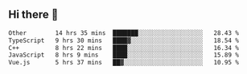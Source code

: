 ## Hi there 👋

<!--START_SECTION:waka-->

```txt
Other        14 hrs 35 mins  ███████░░░░░░░░░░░░░░░░░░   28.43 %
TypeScript   9 hrs 30 mins   ████▓░░░░░░░░░░░░░░░░░░░░   18.54 %
C++          8 hrs 22 mins   ████░░░░░░░░░░░░░░░░░░░░░   16.34 %
JavaScript   8 hrs 9 mins    ████░░░░░░░░░░░░░░░░░░░░░   15.89 %
Vue.js       5 hrs 37 mins   ██▓░░░░░░░░░░░░░░░░░░░░░░   10.95 %
```

<!--END_SECTION:waka-->
